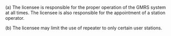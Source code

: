 (a) The licensee is responsible for the proper operation of the GMRS system at all times. The licensee is also responsible for the appointment of a station operator.

(b) The licensee may limit the use of repeater to only certain user stations.
                                    

